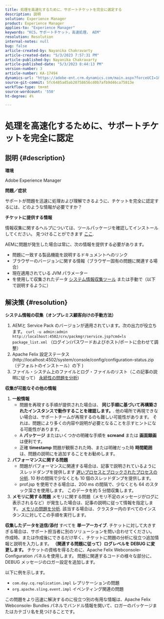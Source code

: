 ```yaml
---
title: 処理を高速化するために、サポートチケットを完全に選定する
description: 説明
solution: Experience Manager
product: Experience Manager
applies-to: "Experience Manager"
keywords: "KCS，サポートチケット，高速処理， AEM"
resolution: Resolution
internal-notes: null
bug: false
article-created-by: Nayanika Chakravarty
article-created-date: "5/3/2023 7:57:31 PM"
article-published-by: Nayanika Chakravarty
article-published-date: "5/3/2023 8:44:13 PM"
version-number: 3
article-number: KA-17494
dynamics-url: "https://adobe-ent.crm.dynamics.com/main.aspx?forceUCI=1&pagetype=entityrecord&etn=knowledgearticle&id=18461fbc-ece9-ed11-a7c6-6045bd006b25"
source-git-commit: 5fc6485ad5ab20758656cd0b7afb9d46ca75813e
workflow-type: tm+mt
source-wordcount: '550'
ht-degree: 4%

---
```


# 処理を高速化するために、サポートチケットを完全に認定

## 説明 {#description}


<b>環境</b>

Adobe Experience Manager

<b>問題／症状</b>

サポートが問題を迅速に処理および理解できるように、チケットを完全に認定するには、どのような情報が必要ですか？

<b>チケットに提供する情報</b>

情報収集に関するヘルプについては、ツールパッケージを確認してインストールしてください。 見つけることができます [ここ](https://helpx.adobe.com/experience-manager/kb/index/tools.html).

AEMに問題が発生した場合は常に、次の情報を提供する必要があります。

- 問題に一致する製品機能を説明するドキュメントへのリンク
- ブラウザーのバージョンに関する情報（ブラウザー固有の問題に関連する場合）
- 現在適用されている JVM パラメーター
- を使用して収集されたデータ [システム情報収集ツール](https://helpx.adobe.com/experience-manager/kb/support-info-collector.html) または手動で（以下で説明するように）



## 解決策 {#resolution}

<b>システム情報の収集（オンプレミス顧客向けの手動方法）</b>
1. AEMと Service Pack のバージョンが適用されています。次の出力が役立ちます。 `curl -u admin:admin http://localhost:4502/crx/packmgr/service.jsp?cmd=ls  package_list.xml` （ログイン/パスワードおよびホスト/ポートに合わせて調整）
2. Apache Felix 設定ステータス (http://localhost:4502/system/console/config/configuration-status.zip（デフォルトのインストール）の下 )
3. ファイル・システム上のファイルとログ・ファイルのリスト（この記事の説明に従って） [永続性の問題を分析](https://helpx.adobe.com/experience-manager/kb/AnalyzePersistenceProblems.html))

<b>収集が可能なその他の情報</b>
1. <b>一般情報</b>
   - 問題を再現する手順が提供された場合は、 <b>同じ手順に基づいて再構築されたインスタンスで動作することを確認します。</b>. 他の場所で再現できない場合は、サポートチームが再現するのも難しい可能性があります。 それは、問題により多くの内容や説明が必要となることを示すヒントになる可能性があります。
   - A <b>パッケージ</b> またはいくつかの明確な手順を <b>screand</b> または <b>画面録画</b> は便利です。
   - 正確 <b>timestamp</b> 問題が観察された時、または明確だった時 <b>時間範囲</b> は、問題の説明にを追加することをお勧めします。
2. <b>パフォーマンスに関する問題</b>
   - 問題がパフォーマンスに関連する場合は、記事で説明されているようにスレッドダンプを提供します [遅いプロセスとブロックされたプロセスの分析](https://helpx.adobe.com/jp/experience-manager/kb/AnalyzeSlowAndBlockedProcesses.html). 10 秒の間隔で少なくとも 10 個のスレッドダンプを提供します。
   - prof.jsp を使用できる場合は、200 ms の間隔で、少なくとも 64 のスタック深さを使用します。 このデータを約 5 分間収集します。
3. <b>メモリに関する問題</b>    メモリに関する問題（メモリ不足のメッセージがログに表示されるなど）が発生した場合は、記事の説明に従って情報を指定します。 [メモリの問題を分析](https://experienceleague.adobe.com/docs/experience-cloud-kcs/kbarticles/KA-17482.html?lang=ja). 該当する場合は、クラスター内のすべてのインスタンスに対してこの手順を実行します。

<b>収集したデータを送信/添付</b>
すべてを <b>単一アーカイブ</b>. チケットに対して大きすぎる場合は、サポート担当者に別のソリューションを問い合わせてください。 作成時、または作成後にできるだけ早く、チケットに問題の分析に役立つ追加情報と説明を入力します。
<b>（関連する問題に従って）ログレベルを DEBUG に変更します。</b>
チケットの資格を得るために、Apache Felix Webconsole› Configuration パネルを使用します。 問題に関連するコードの様々な部分に、DEBUG メッセージのロガー設定を追加します。

以下に例を示します。

- `com.day.cq.replication.impl` レプリケーションの問題
- `org.apache.sling.event.impl` イベンティング関連の問題




この問題をより迅速に解決するのに役立つ別の有用な情報は、Apache Felix Webconsole› Bundles パネルでバンドル情報を開いて、ロガーのパッケージまたはカテゴリ名を見つけることです。
